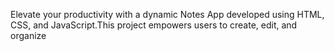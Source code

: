 Elevate your productivity with a dynamic Notes App developed using HTML, CSS, and JavaScript.This project empowers users to create, edit, and organize

